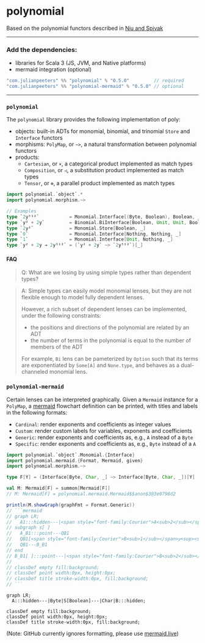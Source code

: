 # polynomial

Based on the polynomial functors described in [Niu and Spivak](https://topos.site/poly-book.pdf)

---

### Add the dependencies:
 - libraries for Scala 3 (JS, JVM, and Native platforms)
 - mermaid integration (optional)
 
```scala
"com.julianpeeters" %% "polynomial" % "0.5.0"         // required
"com.julianpeeters" %% "polynomial-mermaid" % "0.5.0" // optional
```

---

### `polynomial`

The `polynomial` library provides the following implementation of poly:
 - objects: built-in ADTs for monomial, binomial, and trinomial `Store` and `Interface` functors
 - morphisms: `PolyMap`, or `~>`, a natural transformation between polynomial functors
 - products:
   - `Cartesian`, or `×`, a categorical product implemented as match types
   - `Composition`, or `◁`, a substitution product implemented as match types
   - `Tensor`, or `⊗`, a parallel product implemented as match types

```scala
import polynomial.`object`.*
import polynomial.morphism.~>

// Examples
type `2y⁵¹²`           = Monomial.Interface[(Byte, Boolean), Boolean, _]
type `y² + 2y`         = Binomial.BiInterface[Boolean, Unit, Unit, Boolean, _]
type `2y²`             = Monomial.Store[Boolean, _]
type `0`               = Monomial.Interface[Nothing, Nothing, _]
type `1`               = Monomial.Interface[Unit, Nothing, _]
type `y² + 2y → 2y⁵¹²` = (`y² + 2y` ~> `2y⁵¹²`)[_]
```

#### FAQ

>Q: What are we losing by using simple types rather than dependent types?

>A: Simple types can easily model monomial lenses, but they are not flexible
>enough to model fully dependent lenses.
>
>However, a rich subset of dependent lenses can be implemented, under the
>following constraints:
> - the positions and directions of the polynomial are related by an ADT
> - the number of terms in the polynomial is equal to the number of members of the ADT
>
>For example, `Bi` lens can be pameterized by `Option` such that its
>terms are exponentiated by `Some[A]` and `None.type`, and behaves as a
>dual-channeled monomial lens.

### `polynomial-mermaid`

Certain lenses can be interpreted graphically. Given a `Mermaid` instance for a
`PolyMap`, a [mermaid](https://mermaid.js.org/intro/) flowchart definition can
be printed, with titles and labels in the following formats:
 - `Cardinal`: render exponents and coefficients as integer values
 - `Custom`: render custom labels for variables, exponents and coefficients
 - `Generic`: render exponents and coefficients as, e.g., `A` instead of a `Byte`
 - `Specific`: render exponents and coefficients as, e.g., `Byte` instead of a `A`


```scala
import polynomial.`object`.Monomial.{Interface}
import polynomial.mermaid.{Format, Mermaid, given}
import polynomial.morphism.~>

type F[Y] = (Interface[Byte, Char, _] ~> Interface[Byte, Char, _])[Y]

val M: Mermaid[F] = summon[Mermaid[F]]
// M: Mermaid[F] = polynomial.mermaid.Mermaid$$anon$3@3e0798d2

println(M.showGraph(graphFmt = Format.Generic))
// ```mermaid
// graph LR;
//   A1:::hidden---|<span style="font-family:Courier">A<sub>2</sub></span>|A_B1[ ]:::point
// subgraph s[ ]
//   A_B1:::point---QB1
//   QB1[<span style="font-family:Courier">B<sub>1</sub></span>𝑦<sup><span style="font-family:Courier">A<sub>1</sub></span></sup>]:::empty
//   QB1---B_B1
// end
// B_B1[ ]:::point---|<span style="font-family:Courier">B<sub>2</sub></span>|B1:::hidden;
// 
// classDef empty fill:background;
// classDef point width:0px, height:0px;
// classDef title stroke-width:0px, fill:background;
// ```
```

```mermaid
graph LR;
  A:::hidden---|Byte|S[Boolean]---|Char|B:::hidden;

classDef empty fill:background;
classDef point width:0px, height:0px;
classDef title stroke-width:0px, fill:background;
```


(Note: GitHub currently ignores formatting, please use [mermaid.live](https://mermaid.live/))